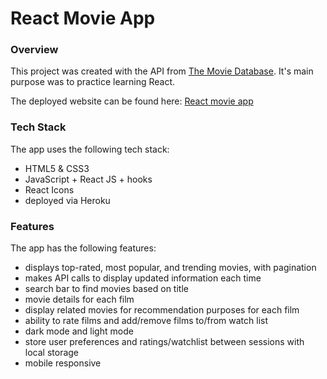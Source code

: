 # React Movie App

### Overview

This project was created with the API from [The Movie Database](https://www.themoviedb.org/). It's main purpose was to practice learning React. 

The deployed website can be found here: [React movie app](https://react-app-for-movie-api.herokuapp.com/)

### Tech Stack

The app uses the following tech stack:

- HTML5 & CSS3
- JavaScript + React JS + hooks
- React Icons
- deployed via Heroku

### Features

The app has the following features:

- displays top-rated, most popular, and trending movies, with pagination
- makes API calls to display updated information each time
- search bar to find movies based on title
- movie details for each film
- display related movies for recommendation purposes for each film
- ability to rate films and add/remove films to/from watch list
- dark mode and light mode
- store user preferences and ratings/watchlist between sessions with local storage
- mobile responsive 


